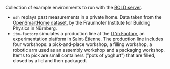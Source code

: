 Collection of example environments to run with the [BOLD server](https://github.com/bold-benchmark/bold-server).

- `osh` replays past measurements in a private home. Data taken from the [OpenSmartHome dataset](https://github.com/TechnicalBuildingSystems/OpenSmartHomeData), by the Fraunhofer Institute for Building Physics in Nürnberg.
- `itm-factory` simulates a production line at the [IT'm Factory](https://itm-factory.fr/), an experimentation platform in Saint-Étienne. The production line includes four workshops: a pick-and-place workshop, a filling workshop, a robotic arm used as an assembly workshop and a packaging workshop. Items to pick are small containers ("pots of yoghurt") that are filled, closed by a lid and then packaged.